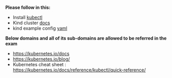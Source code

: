 
**Please follow in this:**
- Install [kubectl](https://kubernetes.io/docs/tasks/tools/#kubectl)
- Kind cluster [docs](https://kind.sigs.k8s.io/docs/user/quick-start/)
- kind example config [yaml](https://raw.githubusercontent.com/kubernetes-sigs/kind/main/site/content/docs/user/kind-example-config.yaml)

**Below domains and all of its sub-domains are allowed to be referred in the exam**
- https://kubernetes.io/docs
- https://kubernetes.io/blog/
- Kubernetes cheat sheet : https://kubernetes.io/docs/reference/kubectl/quick-reference/